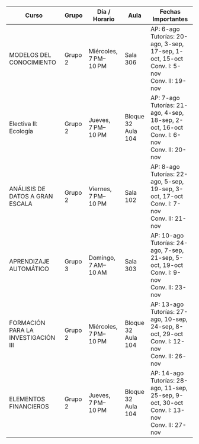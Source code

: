 | Curso                                 | Grupo   | Día / Horario            | Aula | Fechas Importantes                                                                                   |
|--------------------------------------|---------|---------------------------|-------------|--------------------------------------------------------------------------------------------------------|
| MODELOS DEL CONOCIMIENTO             | Grupo 2 | Miércoles, 7 PM–10 PM     | Sala 306 | AP: 6-ago<br>Tutorías: 20-ago, 3-sep, 17-sep, 1-oct, 15-oct<br>Conv. I: 5-nov<br>Conv. II: 19-nov     |
| Electiva II: Ecología                | Grupo 2 | Jueves, 7 PM–10 PM        | Bloque 32 <br> Aula 104| AP: 7-ago<br>Tutorías: 21-ago, 4-sep, 18-sep, 2-oct, 16-oct<br>Conv. I: 6-nov<br>Conv. II: 20-nov     |
| ANÁLISIS DE DATOS A GRAN ESCALA     | Grupo 2 | Viernes, 7 PM–10 PM       | Sala 102 | AP: 8-ago<br>Tutorías: 22-ago, 5-sep, 19-sep, 3-oct, 17-oct<br>Conv. I: 7-nov<br>Conv. II: 21-nov     |
| APRENDIZAJE AUTOMÁTICO              | Grupo 3 | Domingo, 7 AM–10 AM       | Sala 303 | AP: 10-ago<br>Tutorías: 24-ago, 7-sep, 21-sep, 5-oct, 19-oct<br>Conv. I: 9-nov<br>Conv. II: 23-nov    |
| FORMACIÓN PARA LA INVESTIGACIÓN III | Grupo 2 | Miércoles, 7 PM–10 PM     | Bloque 32 <br> Aula 104 | AP: 13-ago<br>Tutorías: 27-ago, 10-sep, 24-sep, 8-oct, 29-oct<br>Conv. I: 12-nov<br>Conv. II: 26-nov |
| ELEMENTOS FINANCIEROS               | Grupo 2 | Jueves, 7 PM–10 PM        | Bloque 32 <br> Aula 104 | AP: 14-ago<br>Tutorías: 28-ago, 11-sep, 25-sep, 9-oct, 30-oct<br>Conv. I: 13-nov<br>Conv. II: 27-nov |

